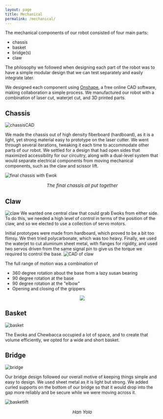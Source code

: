 ```yaml
---
layout: page
title: Mechanical
permalink: /mechanical/
---
```


The mechanical components of our robot consisted of four main parts:

- chassis
- basket
- bridge(s)
- claw

The philosophy we followed when designing each part of the robot was to have a simple modular design that we can test separately and easily integrate later.

We designed each component using [Onshape](https://www.onshape.com/), a free online CAD software, making collaboration a simple process. We manufactured our robot with a combination of laser cut, waterjet cut, and 3D printed parts.   

## Chassis

![chassisCAD](/assets/chassis.PNG)

We made the chassis out of high density fiberboard (hardboard), as it is a light, yet strong material easy to prototype on the laser cutter. We went through several iterations, tweaking it each time to accommodate other parts of our robot. We settled for a design that had open sides that maximized accessibility for our circuitry, along with a dual-level system that would separate electrical components from moving mechanical components, such as the claw and scissor lift. 

![final chassis with Ewok](/assets/Chassis_4.JPG)

<p style="font-size:15px"  align="center"><em>The final chassis all put together</em></p> 

## Claw

![claw](/assets/claw.jpg)
We wanted one central claw that could grab Ewoks from either side. To do this, we needed a high level of control in terms of the position of the claw, and so we elected to use a collection of servo motors. 

Initial prototypes were made from hardboard, which proved to be a bit too flimsy. We then tried polycarbonate, which was too heavy. Finally, we used the waterjet to cut aluminum sheet metal, with flanges for rigidity, and used two servos driven from the same signal pin to give us the torque we required to control the base.
![CAD of claw](/assets/clawcad.PNG)

The full range of motion was a combination of

- 360 degree rotation about the base from a lazy susan bearing 
- 90 degree rotation at the base 
- 90 degree rotation at the "elbow" 
- Opening and closing of the grippers

<p style="text-align:center"><img src="/assets/clawgif.gif"></p>

##  Basket

![basket](/assets/basket.jpg)

The Ewoks and Chewbacca occupied a lot of space, and to create that volume efficiently, we opted for a wide and short basket. 

## Bridge

![bridge](/assets/bridge.jpg)

Our bridge design followed our overall motive of keeping things simple and easy to design. We used sheet metal as it is light but strong. We added curled supports on the bottom of our bridge so that it would drop into the gap more reliably and be secure while we were moving across it.





![basketlift](/assets/basket_and_lift.jpg)

<p style="font-size:15px"  align="center"><em>Han Yolo</em></p> 